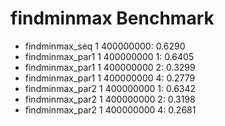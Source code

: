# findminmax Benchmark

* findminmax_seq 1 400000000:       0.6290
* findminmax_par1 1 400000000 1:    0.6405
* findminmax_par1 1 400000000 2:    0.3299
* findminmax_par1 1 400000000 4:    0.2779
* findminmax_par2 1 400000000 1:    0.6342
* findminmax_par2 1 400000000 2:    0.3198
* findminmax_par2 1 400000000 4:    0.2681
